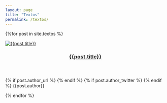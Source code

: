 ```yaml
---
layout: page
title: "Textos"
permalink: /textos/
---
```


<div class="row">

{%for post in site.textos %}

<article class="col-4 col-12-mobile special">
    <a href="{{site.baseurl}}{{post.url}}" class="image featured"><img src="{{site.baseurl}}/images/{{post.image}}"
            alt="{{post.title}}" /></a>
    <header>
        <h3><a href="{{site.baseurl}}{{post.url}}">{{post.title}}</a></h3>
    </header>
    <p>
        {% if post.author_url %}
            <a href="{{post.author_url}}" target="_blank"><i class="fas fa-home"></i></a>
        {% endif %}
        {% if post.author_twitter %}
            <a href="{{post.author_twitter}}" target="_blank"><i class="fab fa-twitter"></i></a>
        {% endif %}
    {{post.author}}
    </p>
</article>
{% endfor %}
</div>
